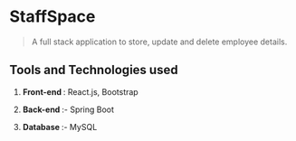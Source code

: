 # StaffSpace

> A full stack application to store, update and delete employee details. 
 
## Tools and Technologies used
 
1. <b>Front-end </b> : React.js, Bootstrap
 
2. <b>Back-end </b> :- Spring Boot 
 
3. <b>Database </b> :- MySQL
